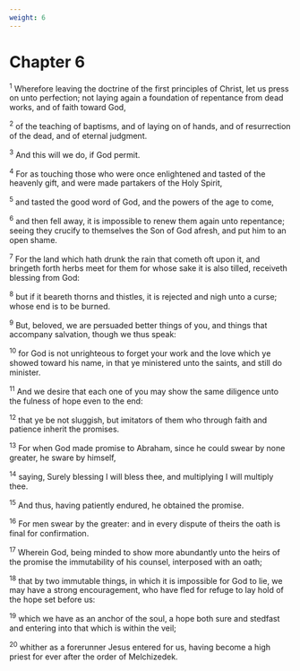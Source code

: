 ```yaml
---
weight: 6
---
```


# Chapter 6

<sup>1</sup> Wherefore leaving the doctrine of the first principles of Christ, let us press on unto perfection; not laying again a foundation of repentance from dead works, and of faith toward God, 

<sup>2</sup> of the teaching of baptisms, and of laying on of hands, and of resurrection of the dead, and of eternal judgment. 

<sup>3</sup> And this will we do, if God permit. 

<sup>4</sup> For as touching those who were once enlightened and tasted of the heavenly gift, and were made partakers of the Holy Spirit, 

<sup>5</sup> and tasted the good word of God, and the powers of the age to come, 

<sup>6</sup> and then fell away, it is impossible to renew them again unto repentance; seeing they crucify to themselves the Son of God afresh, and put him to an open shame. 

<sup>7</sup> For the land which hath drunk the rain that cometh oft upon it, and bringeth forth herbs meet for them for whose sake it is also tilled, receiveth blessing from God: 

<sup>8</sup> but if it beareth thorns and thistles, it is rejected and nigh unto a curse; whose end is to be burned. 

<sup>9</sup> But, beloved, we are persuaded better things of you, and things that accompany salvation, though we thus speak: 

<sup>10</sup> for God is not unrighteous to forget your work and the love which ye showed toward his name, in that ye ministered unto the saints, and still do minister. 

<sup>11</sup> And we desire that each one of you may show the same diligence unto the fulness of hope even to the end: 

<sup>12</sup> that ye be not sluggish, but imitators of them who through faith and patience inherit the promises. 

<sup>13</sup> For when God made promise to Abraham, since he could swear by none greater, he sware by himself, 

<sup>14</sup> saying, Surely blessing I will bless thee, and multiplying I will multiply thee. 

<sup>15</sup> And thus, having patiently endured, he obtained the promise. 

<sup>16</sup> For men swear by the greater: and in every dispute of theirs the oath is final for confirmation. 

<sup>17</sup> Wherein God, being minded to show more abundantly unto the heirs of the promise the immutability of his counsel, interposed with an oath; 

<sup>18</sup> that by two immutable things, in which it is impossible for God to lie, we may have a strong encouragement, who have fled for refuge to lay hold of the hope set before us: 

<sup>19</sup> which we have as an anchor of the soul, a hope both sure and stedfast and entering into that which is within the veil; 

<sup>20</sup> whither as a forerunner Jesus entered for us, having become a high priest for ever after the order of Melchizedek. 



